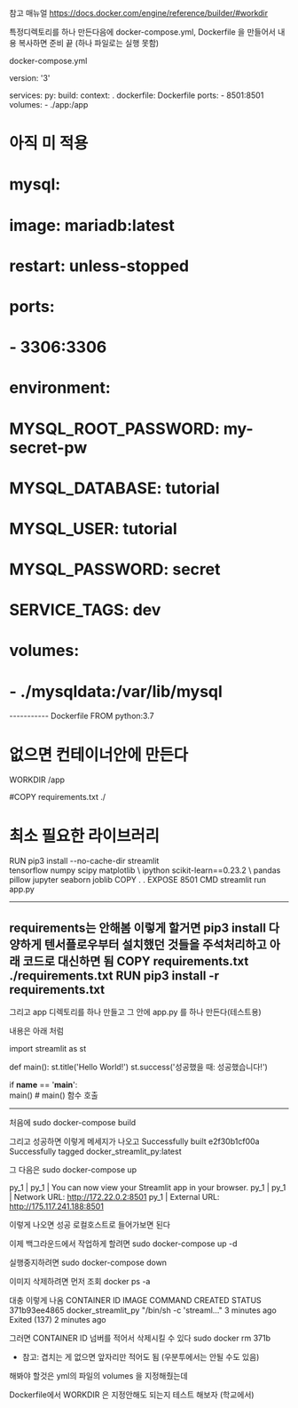 참고 매뉴얼 https://docs.docker.com/engine/reference/builder/#workdir

특정디렉토리를 하나 만든다음에
docker-compose.yml, Dockerfile 을 만들어서 내용 복사하면 준비 끝 (하나 파일로는 실행 못함)


docker-compose.yml

version: '3'

services: 
  py:
    build:
      context: .
      dockerfile: Dockerfile
    ports:
      - 8501:8501
    volumes:
      - ./app:/app
  
  # 아직 미 적용
  # mysql:
  # image: mariadb:latest
  # restart: unless-stopped
  # ports:
  #   - 3306:3306
  # environment:
  #   MYSQL_ROOT_PASSWORD: my-secret-pw 
  #   MYSQL_DATABASE: tutorial
  #   MYSQL_USER: tutorial
  #   MYSQL_PASSWORD: secret
  #   SERVICE_TAGS: dev 
  # volumes:
  #   - ./mysqldata:/var/lib/mysql


----------- Dockerfile
FROM python:3.7

# 없으면 컨테이너안에 만든다
WORKDIR /app

#COPY requirements.txt ./
# 최소 필요한 라이브러리 
RUN pip3 install --no-cache-dir streamlit \
    tensorflow numpy scipy matplotlib \ 
    ipython scikit-learn==0.23.2 \ 
    pandas pillow jupyter seaborn joblib
COPY . .
EXPOSE 8501
CMD streamlit run app.py

-----------------------------------------------
requirements는 안해봄 이렇게 할거면 
pip3 install 다양하게 텐서플로우부터 설치했던 것들을 주석처리하고
아래 코드로 대신하면 됨
COPY requirements.txt ./requirements.txt
RUN pip3 install -r requirements.txt
-----------------------------------------------




그리고 app 디렉토리를 하나 만들고 
그 안에 app.py 를 하나 만든다(테스트용)

내용은 아래 처럼

import streamlit as st

def main():
    st.title('Hello World!')
    st.success('성공했을 때: 성공했습니다!')  

if __name__ == '__main__':  
    main() # main() 함수 호출


--------------------------------------------




처음에 
sudo docker-compose build

그리고 성공하면 이렇게 메세지가 나오고
Successfully built e2f30b1cf00a
Successfully tagged docker_streamlit_py:latest

그 다음은 
sudo docker-compose up

py_1  | 
py_1  |   You can now view your Streamlit app in your browser.
py_1  | 
py_1  |   Network URL: http://172.22.0.2:8501
py_1  |   External URL: http://175.117.241.188:8501

이렇게 나오면 성공 
로컬호스트로 들어가보면 된다

이제 백그라운드에서 작업하게 할려면
sudo docker-compose up -d

실행중지하려면
sudo docker-compose down

이미지 삭제하려면 먼저 조회
docker ps -a

대충 이렇게 나옴
CONTAINER ID   IMAGE                 COMMAND                  CREATED         STATUS                       
371b93ee4865   docker_streamlit_py   "/bin/sh -c 'streaml…"   3 minutes ago   Exited (137) 2 minutes ago   

그러면 CONTAINER ID 넘버를 적어서 삭제시킬 수 있다
sudo docker rm 371b

* 참고: 겹치는 게 없으면 앞자리만 적어도 됨 (우분투에서는 안될 수도 있음)


해봐야 할것은 
yml의 파일의 volumes 을 지정해줬는데

Dockerfile에서 WORKDIR 은 지정안해도 되는지 테스트 해보자 (학교에서)

